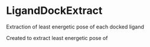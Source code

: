 # LigandDockExtract
Extraction of least energetic pose of each docked ligand 

Created to extract least energetic pose of
